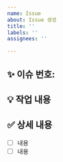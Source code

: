 ```yaml
---
name: Issue
about: Issue 생성
title: ''
labels: ''
assignees: ''

---
```


## :sparkles: 이슈 번호:

## :bulb: 작업 내용


## :white_check_mark: 상세 내용
- [ ] 내용
- [ ] 내용

